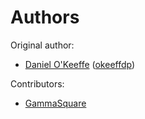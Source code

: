 # Authors

Original author:

- [Daniel O'Keeffe](mailto:okeeffdp@tcd.ie) ([okeeffdp](https://github.com/okeeffdp))

Contributors:

- [GammaSquare](https://github.com/GammaSquare)
